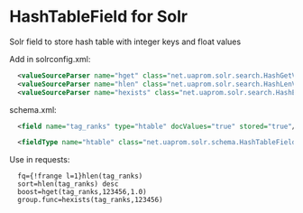 HashTableField for Solr
===========================

Solr field to store hash table with integer keys and float values


Add in solrconfig.xml:

```xml
  <valueSourceParser name="hget" class="net.uaprom.solr.search.HashGetValueSourceParser"/>
  <valueSourceParser name="hlen" class="net.uaprom.solr.search.HashLenValueSourceParser"/>
  <valueSourceParser name="hexists" class="net.uaprom.solr.search.HashExistsValueSourceParser"/>
```

schema.xml:
```xml
  <field name="tag_ranks" type="htable" docValues="true" stored="true"/>

  <fieldType name="htable" class="net.uaprom.solr.schema.HashTableField"/>
```

Use in requests:

```
  fq={!frange l=1}hlen(tag_ranks)
  sort=hlen(tag_ranks) desc
  boost=hget(tag_ranks,123456,1.0)
  group.func=hexists(tag_ranks,123456)
```
